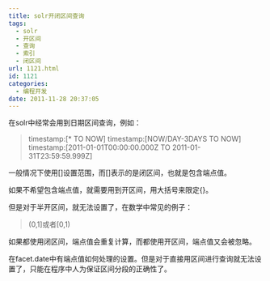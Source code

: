```yaml
---
title: solr开闭区间查询
tags:
  - solr
  - 开区间
  - 查询
  - 索引
  - 闭区间
url: 1121.html
id: 1121
categories:
  - 编程开发
date: 2011-11-28 20:37:05
---
```


在solr中经常会用到日期区间查询，例如：  

> timestamp:\[* TO NOW\] timestamp:\[NOW/DAY-3DAYS TO NOW\] timestamp:\[2011-01-01T00:00:00.000Z TO 2011-01-31T23:59:59.999Z\]

一般情况下使用\[\]设置范围，而\[\]表示的是闭区间，也就是包含端点值。  

如果不希望包含端点值，就需要用到开区间，用大括号来限定{}。  

但是对于半开区间，就无法设置了，在数学中常见的例子：  

> (0,1\]或者\[0,1)

如果都使用闭区间，端点值会重复计算，而都使用开区间，端点值又会被忽略。  

在facet.date中有端点值如何处理的设置。但是对于直接用区间进行查询就无法设置了，只能在程序中人为保证区间分段的正确性了。